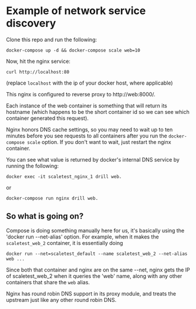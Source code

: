 # Example of network service discovery

Clone this repo and run the following:

    docker-compose up -d && docker-compose scale web=10

Now, hit the nginx service:

    curl http://localhost:80

(replace `localhost` with the ip of your docker host, where applicable)

This nginx is configured to reverse proxy to http://web:8000/.

Each instance of the web container is something that will return its hostname (which happens to be the short container id so we can see which container generated this request).

Nginx honors DNS cache settings, so you may need to wait up to ten minutes before you see requests to all containers after you run the `docker-compose scale` option. If you don't want to wait, just restart the nginx container.


You can see what value is returned by docker's internal DNS service by running the following:

    docker exec -it scaletest_nginx_1 drill web.

or

    docker-compose run nginx drill web.

## So what is going on?

Compose is doing something manually here for us, it's basically using the 'docker run --net-alias' option. For example, when it makes the `scaletest_web_2` container, it is essentially doing

    docker run --net=scaletest_default --name scaletest_web_2 --net-alias web ...

Since both that container and nginx are on the same --net, nginx gets the IP of scaletest_web_2 when it queries the 'web' name, along with any other containers that share the `web` alias.

Nginx has round robin DNS support in its proxy module, and treats the upstream just like any other round robin DNS.
